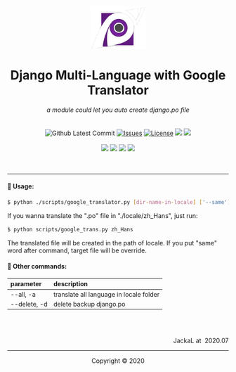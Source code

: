 <br>
<div align="center">
  <a href="https://jackal-cogito.tk"><img width="125px" src="logo.webp" alt="logo"></a>
</div>
<h1 align="center">Django Multi-Language with Google Translator</h1>
<div align="center">
  <em>a module could let you auto create django.po file</em>
</div>
<br>

<br>
<div align="center">
  <img src="https://img.shields.io/github/last-commit/shiveringbulbul/django-googletrans" alt="Github Latest Commit">
  <a href="https://github.com/shiveringbulbul/django-googletrans/issues"><img src="https://img.shields.io/github/issues/shiveringbulbul/django-googletrans" alt="Issues"></a>
  <a href="https://github.com/shiveringbulbul/django-googletrans/blob/master/LICENSE"><img src="https://img.shields.io/github/license/shiveringbulbul/django-googletrans" alt="License"></a>
  <img src="https://img.shields.io/github/languages/code-size/shiveringbulbul/django-googletrans">
  <a href="https://jackal-cogito.tk"><img src="https://img.shields.io/website?label=Cogito%20Ergo%20Sum&down_message=maintained&up_message=online&url=https%3A%2F%2Fjackal-cogito.tk"></a>
</div>
<br>

[//]: # (GitHub 關注度)
<div align="center">
  <img src="https://img.shields.io/github/followers/shiveringbulbul?style=social">
  <img src="https://img.shields.io/github/forks/shiveringbulbul/django-googletrans?style=social">
  <img src="https://img.shields.io/github/stars/shiveringbulbul/django-googletrans?style=social">
  <img src="https://img.shields.io/github/watchers/shiveringbulbul/django-googletrans?style=social">
</div>
<br>
<br>


---


[//]: # (╠═══╬═╬═╬═╬═╬═╬═╬═╬═╬═╬═╬═╬═╬═╬═╬════╬═╬═╬═╬═╬═╬═╬═╬═╬═╬═╬═╬═╬═╬═╬═══╣)
[//]: # (╠═══╬═╬═╬═╬═╬═╬═╬═╬═╬═╬═╬═╬═╬═╬═╬════╬═╬═╬═╬═╬═╬═╬═╬═╬═╬═╬═╬═╬═╬═╬═══╣)


#### :gem: Usage:

```bash
$ python ./scripts/google_translator.py [dir-name-in-locale] ['--same']
```

If you wanna translate the ".po" file in "./locale/zh_Hans", just run:

```bash
$ python scripts/google_trans.py zh_Hans
```

The translated file will be created in the path of locale.
If you put "same" word after command, target file will be override.


#### :page_facing_up: Other commands:

| parameter     | description |
| :-----        | :----       |
| --all, -a     | translate all language in locale folder |
| --delete, -d  | delete backup django.po |


<br><br>
<p align="right">JackaL at&nbsp; 2020.07<p>
<hr>
<div align="center">
  <p> Copyright &copy; 2020</p>
</div>
